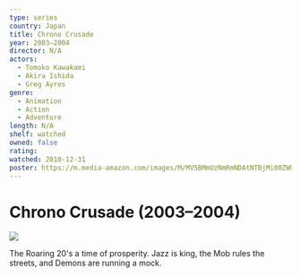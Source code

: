 ```yaml
---
type: series
country: Japan
title: Chrono Crusade
year: 2003–2004
director: N/A
actors:
  - Tomoko Kawakami
  - Akira Ishida
  - Greg Ayres
genre:
  - Animation
  - Action
  - Adventure
length: N/A
shelf: watched
owned: false
rating:
watched: 2010-12-31
poster: https://m.media-amazon.com/images/M/MV5BMmUzNmRmNDAtNTBjMi00ZWU4LWI2OGQtNTgyMjJmNWRlNzhiXkEyXkFqcGc@._V1_SX300.jpg
---
```


# Chrono Crusade (2003–2004)

![](https://m.media-amazon.com/images/M/MV5BMmUzNmRmNDAtNTBjMi00ZWU4LWI2OGQtNTgyMjJmNWRlNzhiXkEyXkFqcGc@._V1_SX300.jpg)

The Roaring 20's a time of prosperity. Jazz is king, the Mob rules the streets, and Demons are running a mock.